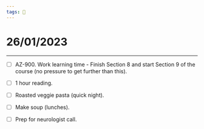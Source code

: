 ```yaml
---
tags: 📆
---
```


# 26/01/2023
---

- [ ] AZ-900. Work learning time - Finish Section 8 and start Section 9 of the course (no pressure to get further than this).
- [ ] 1 hour reading.
- [ ] Roasted veggie pasta (quick night).
- [ ] Make soup (lunches).
- [ ] Prep for neurologist call.

